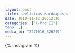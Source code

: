 ```yaml
---
layout: post
title: "Delicious Bard&apos;s"
date: 2010-11-02 20:12:20
categories: ["X-Pro II"]
tags: []
media_id: "2270016_326209"
---
```


{% instagram %}
